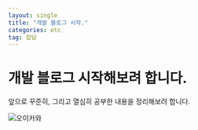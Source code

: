 ```yaml
---
layout: single
title: "개발 블로그 시작."
categories: etc
tag: 잡담
---
```


# 개발 블로그 시작해보려 합니다.

앞으로 꾸준히, 그리고 열심히 공부한 내용을 정리해보려 합니다.

![오이카와]({{site.url}}/images/2023-03-18-first/오이카와.png)

